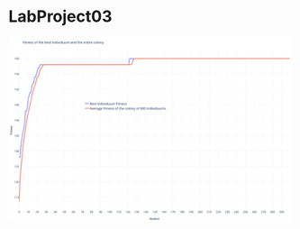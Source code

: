 # LabProject03
![Example Diagram](https://github.com/IntelligentSystemsUMAProject/LabProject03/blob/main/bestAvgFitness.png?raw=true "Example Diagram")
